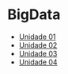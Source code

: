 # BigData

- [Unidade 01](./Unidade01)
- [Unidade 02](./Unidade02)
- [Unidade 03](./Unidade03)
- [Unidade 04](./Unidade04)
